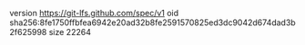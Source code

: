version https://git-lfs.github.com/spec/v1
oid sha256:8fe1750ffbfea6942e20ad32b8fe2591570825ed3dc9042d674dad3b2f625998
size 22264
